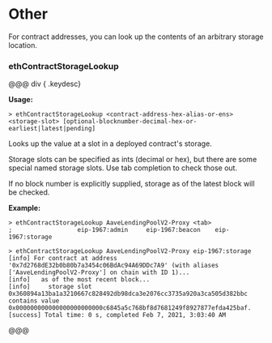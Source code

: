 # Other

For contract addresses, you can look up the contents of an arbitrary storage location.

### ethContractStorageLookup

@@@ div { .keydesc}

**Usage:**
```
> ethContractStorageLookup <contract-address-hex-alias-or-ens> <storage-slot> [optional-blocknumber-decimal-hex-or-earliest|latest|pending]
```
Looks up the value at a slot in a deployed contract's storage.

Storage slots can be specified as ints (decimal or hex), but there are some special named storage slots. Use tab completion to check those out.

If no block number is explicitly supplied, storage as of the latest block will be checked.

**Example:**
```
> ethContractStorageLookup AaveLendingPoolV2-Proxy <tab>
;                  eip-1967:admin     eip-1967:beacon    eip-1967:storage

> ethContractStorageLookup AaveLendingPoolV2-Proxy eip-1967:storage
[info] For contract at address '0x7d2768dE32b0b80b7a3454c06BdAc94A69DDc7A9' (with aliases ['AaveLendingPoolV2-Proxy'] on chain with ID 1)...
[info]   as of the most recent block...
[info]     storage slot 0x360894a13ba1a3210667c828492db98dca3e2076cc3735a920a3ca505d382bbc contains value 0x000000000000000000000000c6845a5c768bf8d7681249f8927877efda425baf.
[success] Total time: 0 s, completed Feb 7, 2021, 3:03:40 AM
```
@@@

